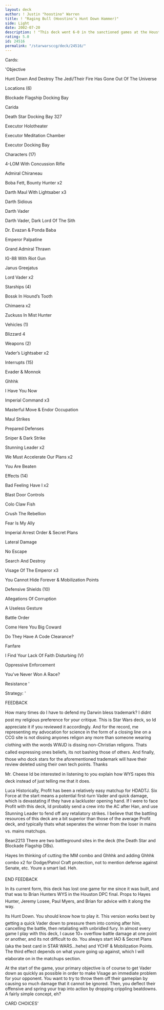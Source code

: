 ```yaml
---
layout: deck
author: ! Justin "hoostino" Warren
title: ! "Raging Bull (Hoostino’s Hunt Down Hammer)"
side: Light
date: 2002-07-20
description: ! "This deck went 6-0 in the sanctioned games at the Houston Mini-Open and the Houston DPC. I took first and second at those events respectively, and have this deck to thank for it."
rating: 5.0
id: 24516
permalink: "/starwarsccg/deck/24516/"
---
```

Cards: 

'Objective 

Hunt Down And Destroy The Jedi/Their Fire Has Gone Out Of The Universe 


Locations (6) 

Blockade Flagship Docking Bay 

Carida 

Death Star Docking Bay 327 

Executor Holotheater 

Executor Meditation Chamber 

Executor Docking Bay 


Characters (17) 

4-LOM With Concussion Rifle 

Admiral Chiraneau 

Boba Fett, Bounty Hunter x2 

Darth Maul With Lightsaber x3 

Darth Sidious 

Darth Vader 

Darth Vader, Dark Lord Of The Sith 

Dr. Evazan & Ponda Baba 

Emperor Palpatine 

Grand Admiral Thrawn 

IG-88 With Riot Gun 

Janus Greejatus 

Lord Vader x2 


Starships (4) 

Bossk In Hound’s Tooth 

Chimaera x2 

Zuckuss In Mist Hunter 


Vehicles (1) 

Blizzard 4 


Weapons (2) 

Vader’s Lightsaber x2 


Interrupts (15) 

Evader & Monnok 

Ghhhk 

I Have You Now 

Imperial Command x3 

Masterful Move & Endor Occupation 

Maul Strikes 

Prepared Defenses 

Sniper & Dark Strike 

Stunning Leader x2 

We Must Accelerate Our Plans x2 

You Are Beaten 


Effects (14) 

Bad Feeling Have I x2 

Blast Door Controls 

Colo Claw Fish 

Crush The Rebellion 

Fear Is My Ally 

Imperial Arrest Order & Secret Plans 

Lateral Damage 

No Escape 

Search And Destroy 

Visage Of The Emperor x3 

You Cannot Hide Forever & Mobilization Points 


Defensive Shields (10) 

Allegations Of Corruption 

A Useless Gesture 

Battle Order 

Come Here You Big Coward 

Do They Have A Code Clearance? 

Fanfare 

I Find Your Lack Of Faith Disturbing (V) 

Oppressive Enforcement 

You’ve Never Won A Race? 

Resistance  '

Strategy: '

 
FEEDBACK


How many times do I have to defend my Darwin bless trademark? I didnt post my religious preference for your critique. This is Star Wars deck, so Id appreciate it if you reviewed it accordingly. And for the record, me representing my advocation for science in the form of a closing line on a CCG site is not dissing anyones religon any more than someone wearing clothing with the words WWJD is dissing non-Christian religons. Thats called expressing ones beliefs, its not bashing those of others. And finally, those who dock stars for the aforementioned trademark  will have their review deleted using their own tech points. Thanks


Mr. Cheese Id be interested in listening to you explain how WYS rapes this deck instead of just telling me that it does. 


Luca Historically, Profit has been a relatively easy matchup for HDADTJ. Six Force at the start means a potential first-turn Vader and quick damage, which is devastating if they have a lackluster opening hand. If I were to face Profit with this deck, Id probably send a crew into the AC after Han, and use Stunning Leader to fend off any retaliatory strikes. I believe that the battling resources of this deck are a bit superior than those of the average Profit deck, and typically thats what seperates the winner from the loser in mains vs. mains matchups. 


Bean2213 There are two battleground sites in the deck (the Death Star and Blockade Flagship DBs). 


Hayes Im thinking of cutting the MM combo and Ghhhk and adding Ghhhk combo x2 for Dodge/Patrol Craft protection, not to mention defense against Senate, etc. Youre a smart lad. Heh.


END FEEDBACK 

In its current form, this deck has lost one game for me since it was built, and that was to Brian Hunters WYS in the Houston DPC final. Props to Hayes Hunter, Jeremy Losee, Paul Myers, and Brian for advice with it along the way. 


Its Hunt Down. You should know how to play it. This version works best by getting a quick Vader down to pressure them into coming after him, cancelling the battle, then retaliating with unbridled fury. In almost every game I play with this deck, I cause 10+ overflow battle damage at one point or another, and its not difficult to do. You always start IAO & Secret Plans (aka the best card in STAR WARS...hehe) and YCHF & Mobilization Points. The third effect depends on what youre going up against, which I will elaborate on in the matchups section. 


At the start of the game, your primary objective is of course to get Vader down as quickly as possible in order to make Visage an immediate problem for your opponent. You want to try to throw them off their gameplan by causing so much damage that it cannot be ignored. Then, you deflect their offensive and spring your trap into action by dropping crippling beatdowns. A fairly simple concept, eh? 


CARD CHOICES'
